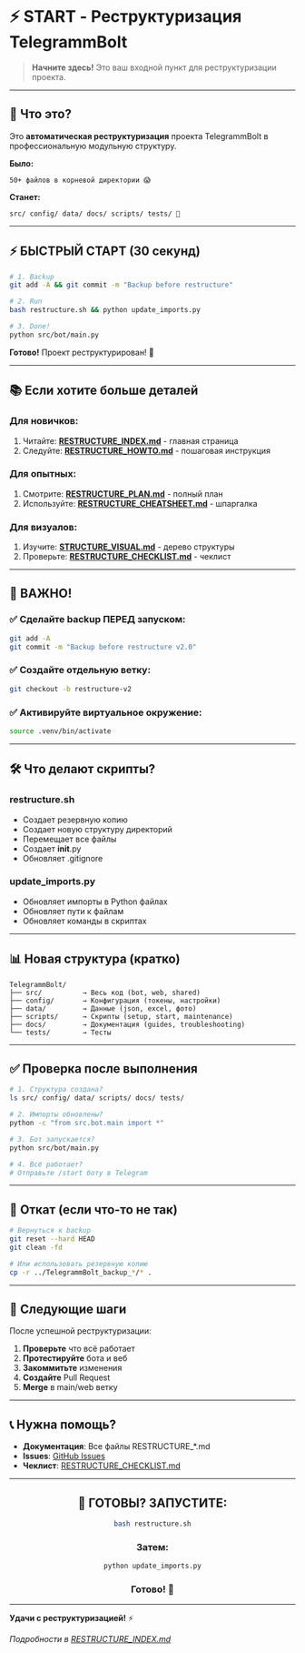 # ⚡ START - Реструктуризация TelegrammBolt

> **Начните здесь!** Это ваш входной пункт для реструктуризации проекта.

---

## 🎯 Что это?

Это **автоматическая реструктуризация** проекта TelegrammBolt в профессиональную модульную структуру.

**Было:**
```
50+ файлов в корневой директории 😱
```

**Станет:**
```
src/ config/ data/ docs/ scripts/ tests/ 🎉
```

---

## ⚡ БЫСТРЫЙ СТАРТ (30 секунд)

```bash
# 1. Backup
git add -A && git commit -m "Backup before restructure"

# 2. Run
bash restructure.sh && python update_imports.py

# 3. Done!
python src/bot/main.py
```

**Готово!** Проект реструктурирован! 🎉

---

## 📚 Если хотите больше деталей

### Для новичков:
1. Читайте: **[RESTRUCTURE_INDEX.md](RESTRUCTURE_INDEX.md)** - главная страница
2. Следуйте: **[RESTRUCTURE_HOWTO.md](RESTRUCTURE_HOWTO.md)** - пошаговая инструкция

### Для опытных:
1. Смотрите: **[RESTRUCTURE_PLAN.md](RESTRUCTURE_PLAN.md)** - полный план
2. Используйте: **[RESTRUCTURE_CHEATSHEET.md](RESTRUCTURE_CHEATSHEET.md)** - шпаргалка

### Для визуалов:
1. Изучите: **[STRUCTURE_VISUAL.md](STRUCTURE_VISUAL.md)** - дерево структуры
2. Проверьте: **[RESTRUCTURE_CHECKLIST.md](RESTRUCTURE_CHECKLIST.md)** - чеклист

---

## 🚨 ВАЖНО!

### ✅ Сделайте backup ПЕРЕД запуском:
```bash
git add -A
git commit -m "Backup before restructure v2.0"
```

### ✅ Создайте отдельную ветку:
```bash
git checkout -b restructure-v2
```

### ✅ Активируйте виртуальное окружение:
```bash
source .venv/bin/activate
```

---

## 🛠️ Что делают скрипты?

### restructure.sh
- Создает резервную копию
- Создает новую структуру директорий
- Перемещает все файлы
- Создает __init__.py
- Обновляет .gitignore

### update_imports.py
- Обновляет импорты в Python файлах
- Обновляет пути к файлам
- Обновляет команды в скриптах

---

## 📊 Новая структура (кратко)

```
TelegrammBolt/
├── src/          → Весь код (bot, web, shared)
├── config/       → Конфигурация (токены, настройки)
├── data/         → Данные (json, excel, фото)
├── scripts/      → Скрипты (setup, start, maintenance)
├── docs/         → Документация (guides, troubleshooting)
└── tests/        → Тесты
```

---

## ✅ Проверка после выполнения

```bash
# 1. Структура создана?
ls src/ config/ data/ scripts/ docs/ tests/

# 2. Импорты обновлены?
python -c "from src.bot.main import *"

# 3. Бот запускается?
python src/bot/main.py

# 4. Всё работает?
# Отправьте /start боту в Telegram
```

---

## 🔄 Откат (если что-то не так)

```bash
# Вернуться к backup
git reset --hard HEAD
git clean -fd

# Или использовать резервную копию
cp -r ../TelegrammBolt_backup_*/* .
```

---

## 🎯 Следующие шаги

После успешной реструктуризации:

1. **Проверьте** что всё работает
2. **Протестируйте** бота и веб
3. **Закоммитьте** изменения
4. **Создайте** Pull Request
5. **Merge** в main/web ветку

---

## 📞 Нужна помощь?

- **Документация**: Все файлы RESTRUCTURE_*.md
- **Issues**: [GitHub Issues](https://github.com/Nickto55/TelegrammBolt/issues)
- **Чеклист**: [RESTRUCTURE_CHECKLIST.md](RESTRUCTURE_CHECKLIST.md)

---

<div align="center">

## 🚀 ГОТОВЫ? ЗАПУСТИТЕ:

```bash
bash restructure.sh
```

### Затем:

```bash
python update_imports.py
```

### Готово! 🎉

</div>

---

**Удачи с реструктуризацией!** ⚡

_Подробности в [RESTRUCTURE_INDEX.md](RESTRUCTURE_INDEX.md)_
